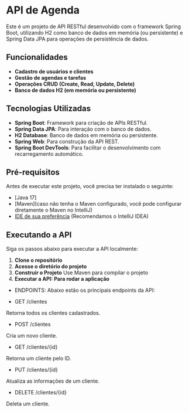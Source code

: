 # API de Agenda

Este é um projeto de API RESTful desenvolvido com o framework Spring Boot, utilizando H2 como banco de dados em memória (ou persistente) e Spring Data JPA para operações de persistência de dados.

## Funcionalidades

- **Cadastro de usuários e clientes**
- **Gestão de agendas e tarefas**
- **Operações CRUD (Create, Read, Update, Delete)**
- **Banco de dados H2 (em memória ou persistente)**

## Tecnologias Utilizadas

- **Spring Boot**: Framework para criação de APIs RESTful.
- **Spring Data JPA**: Para interação com o banco de dados.
- **H2 Database**: Banco de dados em memória ou persistente.
- **Spring Web**: Para construção da API REST.
- **Spring Boot DevTools**: Para facilitar o desenvolvimento com recarregamento automático.

## Pré-requisitos

Antes de executar este projeto, você precisa ter instalado o seguinte:

- [Java 17]
- [Maven](caso não tenha o Maven configurado, você pode configurar diretamente o Maven no IntelliJ)
- [IDE de sua preferência](https://www.jetbrains.com/idea/) (Recomendamos o IntelliJ IDEA)

## Executando a API

Siga os passos abaixo para executar a API localmente:

1. **Clone o repositório**
2. **Acesse o diretório do projeto**
3. **Construir o Projeto**
   Use Maven para compilar o projeto
4. **Executar a API: Para rodar a aplicação**

- ENDPOINTS:
 Abaixo estão os principais endpoints da API:

- GET /clientes

Retorna todos os clientes cadastrados.


- POST /clientes

Cria um novo cliente. 


- GET /clientes/{id}

Retorna um cliente pelo ID.


- PUT /clientes/{id}

Atualiza as informações de um cliente.


- DELETE /clientes/{id}

Deleta um cliente.





